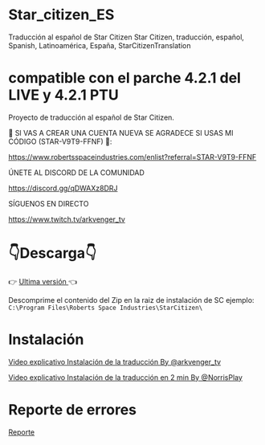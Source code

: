 # Star_citizen_ES
Traducción al español de Star Citizen
Star Citizen, traducción, español, Spanish, Latinoamérica, España, StarCitizenTranslation
# compatible con el parche 4.2.1 del LIVE y 4.2.1 PTU
Proyecto de traducción al español de Star Citizen. 



💙 SI VAS A CREAR UNA CUENTA NUEVA SE AGRADECE SI USAS MI CÓDIGO (STAR-V9T9-FFNF) 💙:
 
https://www.robertsspaceindustries.com/enlist?referral=STAR-V9T9-FFNF


ÚNETE AL DISCORD DE LA COMUNIDAD 

https://discord.gg/qDWAXz8DRJ


SÍGUENOS EN DIRECTO 

https://www.twitch.tv/arkvenger_tv


# :point_down:Descarga:point_down:
:point_right:  [Ultima versión ](https://github.com/Thord82/Star_citizen_ES/releases) :point_left:

Descomprime el contenido del Zip en la raiz de instalación de SC ejemplo: `C:\Program Files\Roberts Space Industries\StarCitizen\`
# Instalación
[Video explicativo Instalación de la traducción By @arkvenger_tv](https://youtu.be/0ksdOfoCohY?t=547&si=tGoxRosi-Tu5oIVZ)

[Video explicativo Instalación de la traducción en 2 min  By @NorrisPlay](https://www.youtube.com/watch?v=41sTMxOnCsE)

# Reporte de errores
[Reporte ](https://github.com/Thord82/Star_citizen_ES/issues)

